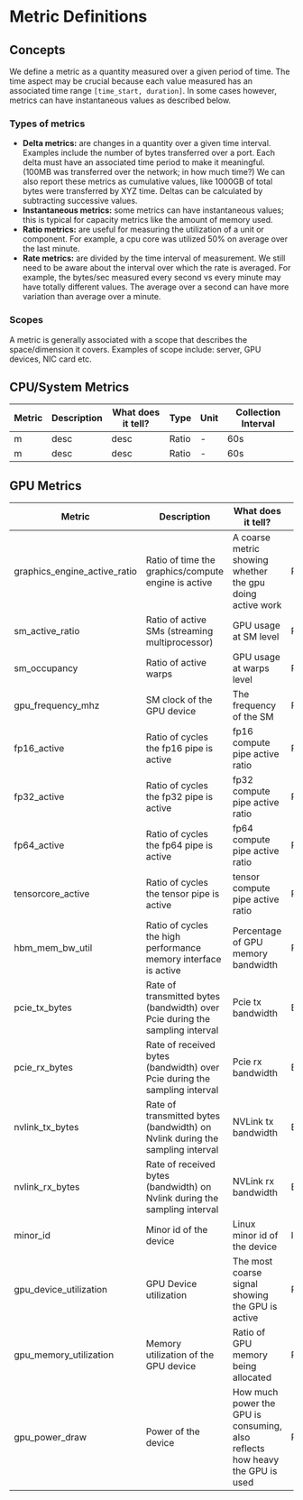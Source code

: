 # Metric Definitions

## Concepts
We define a metric as a quantity measured over a given period of time. The time aspect may be crucial because each value measured has an associated time range `[time_start, duration]`. In some cases however, metrics can have instantaneous values as described below.

### Types of metrics
* **Delta metrics:** are changes in a quantity over a given time interval. Examples include the number of bytes transferred over a port. Each delta must have an associated time period to make it meaningful. (100MB was transferred over the network; in how much time?) We can also report these metrics as cumulative values, like 1000GB of total bytes were transferred by XYZ time. Deltas can be calculated by subtracting successive values.
* **Instantaneous metrics:** some metrics can have instantaneous values; this is typical for capacity metrics like the amount of memory used.
* **Ratio metrics:** are useful for measuring the utilization of a unit or component. For example, a cpu core was utilized 50% on average over the last minute.
* **Rate metrics:** are divided by the time interval of measurement. We still need to be aware about the interval over which the rate is averaged. For example, the bytes/sec measured every second vs every minute may have totally different values. The average over a second can have more variation than average over a minute.

### Scopes
A metric is generally associated with a scope that describes the space/dimension it covers. Examples of scope include: server, GPU devices, NIC card etc.

## CPU/System Metrics
| Metric | Description | What does it tell? | Type | Unit | Collection Interval |
| ----------- | ----------- |----------- |----------- |----------- |----------- |
| m | desc | desc | Ratio | - | 60s |
| m | desc | desc | Ratio | - | 60s |

## GPU Metrics
| Metric | Description | What does it tell? | Type | Unit | Collection Interval |
| ----------- | ----------- |----------- |----------- |----------- |----------- |
| graphics_engine_active_ratio | Ratio of time the graphics/compute engine is active | A coarse metric showing whether the gpu doing active work | Ratio | - | 10s |
| sm_active_ratio | Ratio of active SMs (streaming multiprocessor) | GPU usage at SM level | Ratio | - | 10s |
| sm_occupancy | Ratio of active warps | GPU usage at warps level | Ratio | - | 10s |
| gpu_frequency_mhz | SM clock of the GPU device | The frequency of the SM | Frequency | Mega Hertz | 10s |
| fp16_active | Ratio of cycles the fp16 pipe is active | fp16 compute pipe active ratio | Ratio | - | 10s |
| fp32_active | Ratio of cycles the fp32 pipe is active | fp32 compute pipe active ratio | Ratio | - | 10s |
| fp64_active | Ratio of cycles the fp64 pipe is active | fp64 compute pipe active ratio | Ratio | - | 10s |
| tensorcore_active | Ratio of cycles the tensor pipe is active | tensor compute pipe active ratio | Ratio | - | 10s |
| hbm_mem_bw_util | Ratio of cycles the high performance memory interface is active | Percentage of GPU memory bandwidth | Ratio | - | 10s |
| pcie_tx_bytes | Rate of transmitted bytes (bandwidth) over Pcie during the sampling interval | Pcie tx bandwidth | Bandwidth | Bytes/sec | 10s |
| pcie_rx_bytes | Rate of received bytes (bandwidth) over Pcie during the sampling interval | Pcie rx bandwidth | Bandwidth | Bytes/sec | 10s |
| nvlink_tx_bytes | Rate of transmitted bytes (bandwidth) on Nvlink during the sampling interval | NVLink tx bandwidth | Bandwidth | Bytes/sec | 10s |
| nvlink_rx_bytes | Rate of received bytes (bandwidth) on Nvlink during the sampling interval | NVLink rx bandwidth | Bandwidth | Bytes/sec | 10s |
| minor_id | Minor id of the device | Linux minor id of the device | ID | - | 10s |
| gpu_device_utilization | GPU Device utilization | The most coarse signal showing the GPU is active | Ratio | - | 10s |
| gpu_memory_utilization | Memory utilization of the GPU device | Ratio of GPU memory being allocated | Ratio | - | 10s |
| gpu_power_draw | Power of the device | How much power the GPU is consuming, also reflects how heavy the GPU is used | Power | Watt | 10s |
